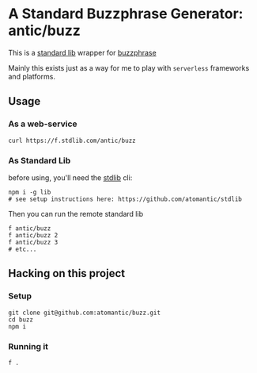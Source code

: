 # A Standard Buzzphrase Generator: antic/buzz

This is a [standard lib](https://stdlib.com/) wrapper for [buzzphrase](https://www.npmjs.com/package/buzzphrase)

Mainly this exists just as a way for me to play with `serverless` frameworks and platforms.


## Usage

### As a web-service
```
curl https://f.stdlib.com/antic/buzz
```

### As Standard Lib

before using, you'll need the [stdlib](https://stdlib.com/) cli:
```
npm i -g lib
# see setup instructions here: https://github.com/atomantic/stdlib
```

Then you can run the remote standard lib
```
f antic/buzz
f antic/buzz 2
f antic/buzz 3
# etc...
```

## Hacking on this project

### Setup
```
git clone git@github.com:atomantic/buzz.git
cd buzz
npm i
```

### Running it
```
f .
```
